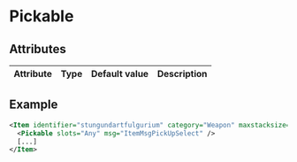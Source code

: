 # Pickable


## Attributes

| Attribute|Type|Default value|Description |
| ---|---|---|--- |



## Example
```xml
<Item identifier="stungundartfulgurium" category="Weapon" maxstacksize="8" interactthroughwalls="true" cargocontaineridentifier="metalcrate" tags="smallitem,stungunammo" Scale="0.5" impactsoundtag="impact_metal_light">
  <Pickable slots="Any" msg="ItemMsgPickUpSelect" />
  [...]
</Item>
```

